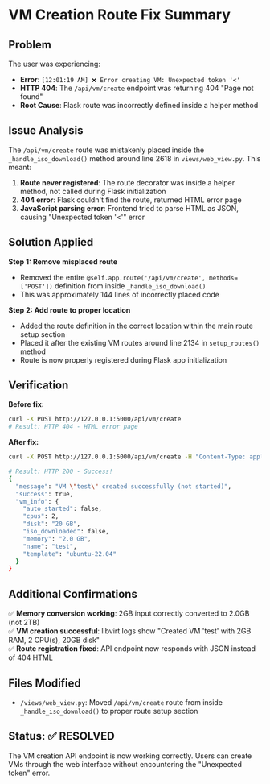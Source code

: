 # VM Creation Route Fix Summary

## Problem
The user was experiencing: 
- **Error**: `[12:01:19 AM] ❌ Error creating VM: Unexpected token '<'`
- **HTTP 404**: The `/api/vm/create` endpoint was returning 404 "Page not found" 
- **Root Cause**: Flask route was incorrectly defined inside a helper method

## Issue Analysis
The `/api/vm/create` route was mistakenly placed inside the `_handle_iso_download()` method around line 2618 in `views/web_view.py`. This meant:

1. **Route never registered**: The route decorator was inside a helper method, not called during Flask initialization
2. **404 error**: Flask couldn't find the route, returned HTML error page  
3. **JavaScript parsing error**: Frontend tried to parse HTML as JSON, causing "Unexpected token '<'" error

## Solution Applied
**Step 1: Remove misplaced route**
- Removed the entire `@self.app.route('/api/vm/create', methods=['POST'])` definition from inside `_handle_iso_download()`
- This was approximately 144 lines of incorrectly placed code

**Step 2: Add route to proper location** 
- Added the route definition in the correct location within the main route setup section
- Placed it after the existing VM routes around line 2134 in `setup_routes()` method
- Route is now properly registered during Flask app initialization

## Verification
**Before fix:**
```bash
curl -X POST http://127.0.0.1:5000/api/vm/create
# Result: HTTP 404 - HTML error page
```

**After fix:**
```bash
curl -X POST http://127.0.0.1:5000/api/vm/create -H "Content-Type: application/json" -d '{"name":"test", "memory":2, "memory_unit":"GB", "cpus":2, "disk":20, "disk_unit":"GB"}'

# Result: HTTP 200 - Success!
{
  "message": "VM \"test\" created successfully (not started)",
  "success": true,
  "vm_info": {
    "auto_started": false,
    "cpus": 2,
    "disk": "20 GB", 
    "iso_downloaded": false,
    "memory": "2.0 GB",
    "name": "test",
    "template": "ubuntu-22.04"
  }
}
```

## Additional Confirmations
✅ **Memory conversion working**: 2GB input correctly converted to 2.0GB (not 2TB)  
✅ **VM creation successful**: libvirt logs show "Created VM 'test' with 2GB RAM, 2 CPU(s), 20GB disk"  
✅ **Route registration fixed**: API endpoint now responds with JSON instead of 404 HTML  

## Files Modified
- `/views/web_view.py`: Moved `/api/vm/create` route from inside `_handle_iso_download()` to proper route setup section

## Status: ✅ RESOLVED
The VM creation API endpoint is now working correctly. Users can create VMs through the web interface without encountering the "Unexpected token" error.
